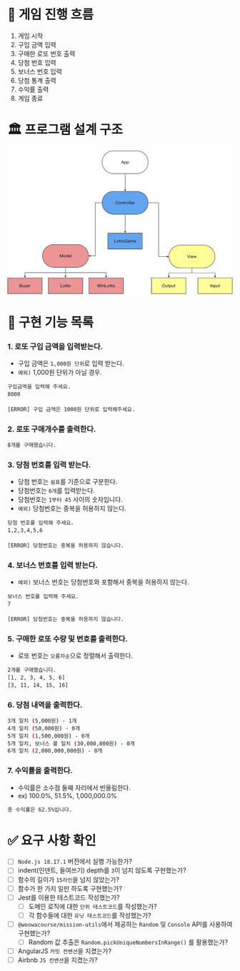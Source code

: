 # 📝 게임 진행 흐름

1. 게임 시작
2. 구입 금액 입력
3. 구매한 로또 번호 출력
4. 당첨 번호 입력
5. 보너스 번호 입력
6. 당첨 통계 출력
7. 수익률 출력
8. 게임 종료

# 🏛️ 프로그램 설계 구조
![image](./diagram.png)

# 📌 구현 기능 목록

### 1. 로또 구입 금액을 입력받는다.

- 구입 금액은 `1,000원 단위`로 입력 받는다.
- `예외)` 1,000원 단위가 아닐 경우.

```bash
구입금액을 입력해 주세요.
8000

[ERROR] 구입 금액은 1000원 단위로 입력해주세요.
```

### 2. 로또 구매개수를 출력한다.
```bash
8개를 구매했습니다.
```

### 3. 당첨 번호를 입력 받는다.

- 당첨 번호는 `쉼표`를 기준으로 구분한다.
- 당첨번호는 `6개`를 입력받는다.
- 당첨번호는 `1부터 45` 사이의 숫자입니다.
- `예외)` 당첨번호는 중복을 허용하지 않는다.

```bash
당첨 번호를 입력해 주세요.
1,2,3,4,5,6

[ERROR] 당첨번호는 중복을 허용하지 않습니다.
```

### 4. 보너스 번호를 입력 받는다.

- `예외)` 보너스 번호는 당첨번호와 포함해서 중복을 허용하지 않는다.

```bash
보너스 번호를 입력해 주세요.
7

[ERROR] 당첨번호는 중복을 허용하지 않습니다.
```

### 5. 구매한 로또 수량 및 번호를 출력한다.

- 로또 번호는 `오름차순`으로 정렬해서 출력한다.

```bash
2개를 구매했습니다.
[1, 2, 3, 4, 5, 6]
[3, 11, 14, 15, 16]
```

### 6. 당첨 내역을 출력한다.

```bash
3개 일치 (5,000원) - 1개
4개 일치 (50,000원) - 0개
5개 일치 (1,500,000원) - 0개
5개 일치, 보너스 볼 일치 (30,000,000원) - 0개
6개 일치 (2,000,000,000원) - 0개
```

### 7. 수익률을 출력한다.

- 수익률은 소수점 둘째 자리에서 반올림한다.
- ex) 100.0%, 51.5%, 1,000,000.0%

```bash
총 수익률은 62.5%입니다.
```

# ✅ 요구 사항 확인

- [ ]  `Node.js 18.17.1` 버전에서 실행 가능한가?
- [ ]  indent(인덴트, 들여쓰기) depth를 `3`이 넘지 않도록 구현했는가?
- [ ]  함수의 길이가 `15라인`을 넘지 않았는가?
- [ ]  함수가 한 가지 일만 하도록 구현했는가?
- [ ]  Jest를 이용한 테스트코드 작성했는가?
    - [ ]  도메인 로직에 대한 `단위 테스트코드`를 작성했는가?
    - [ ]  각 함수들에 대한 `유닛 테스트코드`를 작성했는가?
- [ ]  `@woowacourse/mission-utils`에서 제공하는 `Random` 및 `Console` API를 사용하여 구현했는가?
    - [ ]  Random 값 추출은 `Random.pickUniqueNumbersInRange()` 를 활용했는가?
- [ ]  AngularJS `커밋 컨벤션`을 지켰는가?
- [ ]  Airbnb `JS 컨벤션`을 지켰는가?